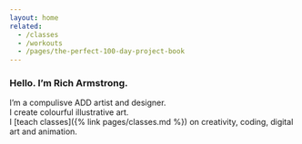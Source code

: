 ```yaml
---
layout: home
related:
  - /classes
  - /workouts
  - /pages/the-perfect-100-day-project-book
---
```


### Hello. I’m Rich Armstrong.

I’m a compulisve ADD artist and designer.  
I create colourful illustrative art.  
I [teach classes]({% link pages/classes.md %}) on creativity, coding, digital art and animation.  
